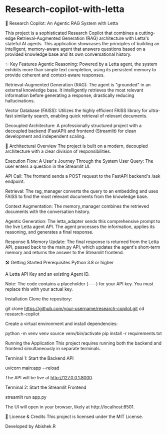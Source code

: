 # Research-copilot-with-letta
🔬 Research Copilot: An Agentic RAG System with Letta

This project is a sophisticated Research Copilot that combines a cutting-edge Retrieval-Augmented Generation (RAG) architecture with Letta's stateful AI agents. This application showcases the principles of building an intelligent, memory-aware agent that answers questions based on a provided knowledge base and its own conversational history.

✨ Key Features
Agentic Reasoning: Powered by a Letta agent, the system exhibits more than simple text completion, using its persistent memory to provide coherent and context-aware responses.

Retrieval-Augmented Generation (RAG): The agent is "grounded" in an external knowledge base. It intelligently retrieves the most relevant information before generating a response, drastically reducing hallucinations.

Vector Database (FAISS): Utilizes the highly efficient FAISS library for ultra-fast similarity search, enabling quick retrieval of relevant documents.

Decoupled Architecture: A professionally structured project with a decoupled backend (FastAPI) and frontend (Streamlit) for clean development and independent scaling.

🧠 Architectural Overview
The project is built on a modern, decoupled architecture with a clear division of responsibilities.

Execution Flow: A User's Journey Through the System
User Query: The user enters a question in the Streamlit UI.

API Call: The frontend sends a POST request to the FastAPI backend's /ask endpoint.

Retrieval: The rag_manager converts the query to an embedding and uses FAISS to find the most relevant documents from the knowledge base.

Context Augmentation: The memory_manager combines the retrieved documents with the conversation history.

Agentic Generation: The letta_adapter sends this comprehensive prompt to the live Letta agent API. The agent processes the information, applies its reasoning, and generates a final response.

Response & Memory Update: The final response is returned from the Letta API, passed back to the main.py API, which updates the agent's short-term memory and returns the answer to the Streamlit frontend.

🛠️ Getting Started
Prerequisites
Python 3.8 or higher

A Letta API Key and an existing Agent ID.

Note: The code contains a placeholder (----) for your API key. You must replace this with your actual key.

Installation
Clone the repository:

git clone https://github.com/your-username/research-copilot.git
cd research-copilot

Create a virtual environment and install dependencies:

python -m venv venv
source venv/bin/activate
pip install -r requirements.txt

Running the Application
This project requires running both the backend and frontend simultaneously in separate terminals.

Terminal 1: Start the Backend API

uvicorn main:app --reload

The API will be live at http://127.0.0.1:8000.

Terminal 2: Start the Streamlit Frontend

streamlit run app.py

The UI will open in your browser, likely at http://localhost:8501.

📄 License & Credits
This project is licensed under the MIT License.

Developed by Abishek.R
